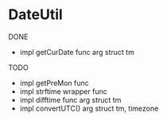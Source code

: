 # DateUtil

DONE 
  - impl getCurDate func arg struct tm

TODO 
  - impl getPreMon func 
  - impl strftime wrapper func 
  - impl difftime func arg struct tm 
  - impl convertUTC() arg struct tm, timezone
